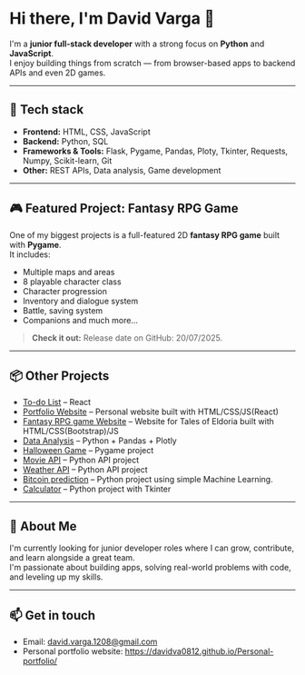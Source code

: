 # Hi there, I'm David Varga 👋

I'm a **junior full-stack developer** with a strong focus on **Python** and **JavaScript**.  
I enjoy building things from scratch — from browser-based apps to backend APIs and even 2D games.

---

## 🔧 Tech stack
- **Frontend:** HTML, CSS, JavaScript
- **Backend:** Python, SQL
- **Frameworks & Tools:** Flask, Pygame, Pandas, Ploty, Tkinter, Requests, Numpy, Scikit-learn, Git
- **Other:** REST APIs, Data analysis, Game development

---

## 🎮 Featured Project: Fantasy RPG Game

One of my biggest projects is a full-featured 2D **fantasy RPG game** built with **Pygame**.  
It includes:
- Multiple maps and areas
- 8 playable character class
- Character progression
- Inventory and dialogue system
- Battle, saving system
- Companions
and much more...

> **Check it out:** Release date on GitHub: 20/07/2025.

---

## 📦 Other Projects  
- [To-do List](https://github.com/Davidva0812/To-do-list) – React
- [Portfolio Website](https://github.com/Davidva0812/Personal-portfolio) – Personal website built with HTML/CSS/JS(React)
- [Fantasy RPG game Website](https://github.com/Davidva0812/Fantasy-website) – Website for Tales of Eldoria built with HTML/CSS(Bootstrap)/JS
- [Data Analysis](https://github.com/Davidva0812/financial-analysis) – Python + Pandas + Plotly
- [Halloween Game](https://github.com/Davidva0812/halloween-shooter-game) – Pygame project
- [Movie API](https://github.com/Davidva0812/movie-api) – Python API project
- [Weather API](https://github.com/Davidva0812/weather-api) – Python API project
- [Bitcoin prediction](https://github.com/Davidva0812/bitcoin-prediction) – Python project using simple Machine Learning.
- [Calculator](https://github.com/Davidva0812/weather-api) – Python project with Tkinter 


---

## 🌱 About Me
I'm currently looking for junior developer roles where I can grow, contribute, and learn alongside a great team.  
I'm passionate about building apps, solving real-world problems with code, and leveling up my skills.

---

## 📫 Get in touch
- Email: [david.varga.1208@gmail.com](mailto:david.varga.1208@gmail.com)
- Personal portfolio website: https://davidva0812.github.io/Personal-portfolio/

